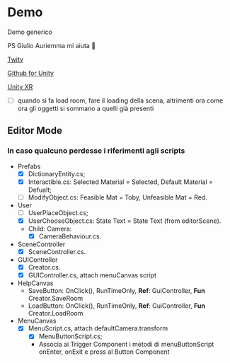 # Demo
Demo generico

PS
Giulio Auriemma mi aiuta :camel:

[Twity](https://github.com/toofusan/Twity)

[Github for Unity](https://github.com/github-for-unity/Unity)

[Unity XR](https://unity3d.com/learn/tutorials/s/xr)

- [ ] quando si fa load room, fare il loading della scena, altrimenti ora come ora gli oggetti si sommano a quelli già presenti

## Editor Mode

### In caso qualcuno perdesse i riferimenti agli scripts

* Prefabs
  - [X] DictionaryEntity.cs;
  - [X] Interactible.cs: Selected Material = Selected, Default Material = Defualt;
  - [ ] ModifyObject.cs: Feasible Mat = Toby, Unfeasible Mat = Red.
* User
  - [ ] UserPlaceObject.cs;
  - [X] UserChooseObject.cs: State Text = State Text (from editorScene).
  - Child: Camera:
    - [X] CameraBehaviour.cs.
* SceneController
  - [X] SceneController.cs.
* GUIController
  - [X] Creator.cs.
  - [X] GUIController.cs, attach menuCanvas script
* HelpCanvas
  - SaveButton: OnClick(), RunTimeOnly, **Ref**: GuiController, **Fun** Creator.SaveRoom
  - LoadButton: OnClick(), RunTimeOnly, **Ref**: GuiController, **Fun** Creator.LoadRoom
* MenuCanvas
  - [X] MenuScript.cs, attach defaultCamera.transform
    - [X] MenuButtonScript.cs;
    - Associa ai Trigger Component i metodi di menuButtonScript onEnter, onExit e press al Button Component
